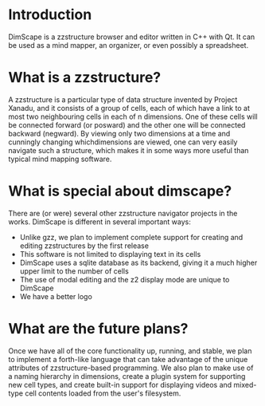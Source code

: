 # Introduction #

DimScape is a zzstructure browser and editor written in C++ with Qt. It can be used as a mind mapper, an organizer, or even possibly a spreadsheet.


# What is a zzstructure? #

A zzstructure is a particular type of data structure invented by Project Xanadu, and it consists of a group of cells, each of which have a link to at most two neighbouring cells in each of n dimensions. One of these cells will be connected forward (or posward) and the other one will be connected backward (negward). By viewing only two dimensions at a time and cunningly changing whichdimensions are viewed, one can very easily navigate such a structure, which makes it in some ways more useful than typical mind mapping software.

# What is special about dimscape? #

There are (or were) several other zzstructure navigator projects in the works. DimScape is different in several important ways:
  * Unlike gzz, we plan to implement complete support for creating and editing zzstructures by the first release
  * This software is not limited to displaying text in its cells
  * DimScape uses a sqlite database as its backend, giving it a much higher upper limit to the number of cells
  * The use of modal editing and the z2 display mode are unique to DimScape
  * We have a better logo

# What are the future plans? #

Once we have all of the core functionality up, running, and stable, we plan to implement a forth-like language that can take advantage of the unique attributes of zzstructure-based programming. We also plan to make use of a naming hierarchy in dimensions, create a plugin system for supporting new cell types, and create built-in support for displaying videos and mixed-type cell contents loaded from the user's filesystem.